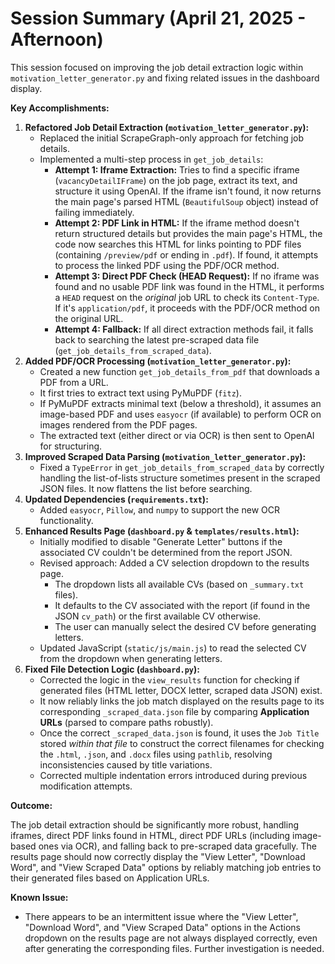 # Session Summary (April 21, 2025 - Afternoon)

This session focused on improving the job detail extraction logic within `motivation_letter_generator.py` and fixing related issues in the dashboard display.

**Key Accomplishments:**

1.  **Refactored Job Detail Extraction (`motivation_letter_generator.py`):**
    *   Replaced the initial ScrapeGraph-only approach for fetching job details.
    *   Implemented a multi-step process in `get_job_details`:
        *   **Attempt 1: Iframe Extraction:** Tries to find a specific iframe (`vacancyDetailIFrame`) on the job page, extract its text, and structure it using OpenAI. If the iframe isn't found, it now returns the main page's parsed HTML (`BeautifulSoup` object) instead of failing immediately.
        *   **Attempt 2: PDF Link in HTML:** If the iframe method doesn't return structured details but provides the main page's HTML, the code now searches this HTML for links pointing to PDF files (containing `/preview/pdf` or ending in `.pdf`). If found, it attempts to process the linked PDF using the PDF/OCR method.
        *   **Attempt 3: Direct PDF Check (HEAD Request):** If no iframe was found and no usable PDF link was found in the HTML, it performs a `HEAD` request on the *original* job URL to check its `Content-Type`. If it's `application/pdf`, it proceeds with the PDF/OCR method on the original URL.
        *   **Attempt 4: Fallback:** If all direct extraction methods fail, it falls back to searching the latest pre-scraped data file (`get_job_details_from_scraped_data`).
2.  **Added PDF/OCR Processing (`motivation_letter_generator.py`):**
    *   Created a new function `get_job_details_from_pdf` that downloads a PDF from a URL.
    *   It first tries to extract text using PyMuPDF (`fitz`).
    *   If PyMuPDF extracts minimal text (below a threshold), it assumes an image-based PDF and uses `easyocr` (if available) to perform OCR on images rendered from the PDF pages.
    *   The extracted text (either direct or via OCR) is then sent to OpenAI for structuring.
3.  **Improved Scraped Data Parsing (`motivation_letter_generator.py`):**
    *   Fixed a `TypeError` in `get_job_details_from_scraped_data` by correctly handling the list-of-lists structure sometimes present in the scraped JSON files. It now flattens the list before searching.
4.  **Updated Dependencies (`requirements.txt`):**
    *   Added `easyocr`, `Pillow`, and `numpy` to support the new OCR functionality.
5.  **Enhanced Results Page (`dashboard.py` & `templates/results.html`):**
    *   Initially modified to disable "Generate Letter" buttons if the associated CV couldn't be determined from the report JSON.
    *   Revised approach: Added a CV selection dropdown to the results page.
        *   The dropdown lists all available CVs (based on `_summary.txt` files).
        *   It defaults to the CV associated with the report (if found in the JSON `cv_path`) or the first available CV otherwise.
        *   The user can manually select the desired CV before generating letters.
    *   Updated JavaScript (`static/js/main.js`) to read the selected CV from the dropdown when generating letters.
6.  **Fixed File Detection Logic (`dashboard.py`):**
    *   Corrected the logic in the `view_results` function for checking if generated files (HTML letter, DOCX letter, scraped data JSON) exist.
    *   It now reliably links the job match displayed on the results page to its corresponding `_scraped_data.json` file by comparing **Application URLs** (parsed to compare paths robustly).
    *   Once the correct `_scraped_data.json` is found, it uses the `Job Title` stored *within that file* to construct the correct filenames for checking the `.html`, `.json`, and `.docx` files using `pathlib`, resolving inconsistencies caused by title variations.
    *   Corrected multiple indentation errors introduced during previous modification attempts.

**Outcome:**

The job detail extraction should be significantly more robust, handling iframes, direct PDF links found in HTML, direct PDF URLs (including image-based ones via OCR), and falling back to pre-scraped data gracefully. The results page should now correctly display the "View Letter", "Download Word", and "View Scraped Data" options by reliably matching job entries to their generated files based on Application URLs.

**Known Issue:**

*   There appears to be an intermittent issue where the "View Letter", "Download Word", and "View Scraped Data" options in the Actions dropdown on the results page are not always displayed correctly, even after generating the corresponding files. Further investigation is needed.
